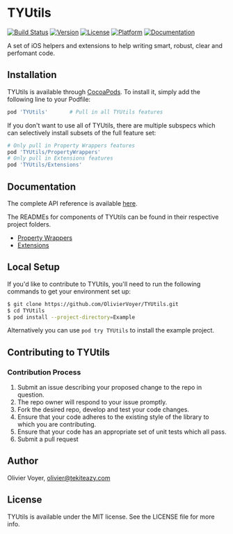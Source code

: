 # TYUtils

[![Build Status](https://travis-ci.com/OlivierVoyer/TYUtils.svg)](https://travis-ci.com/OlivierVoyer/TYUtils)
[![Version](https://img.shields.io/cocoapods/v/TYUtils.svg?style=flat)](https://cocoapods.org/pods/TYUtils)
[![License](https://img.shields.io/cocoapods/l/TYUtils.svg?style=flat)](https://cocoapods.org/pods/TYUtils)
[![Platform](https://img.shields.io/cocoapods/p/TYUtils.svg?style=flat)](https://cocoapods.org/pods/TYUtils)
[![Documentation](https://oliviervoyer.github.io/TYUtils/badge.svg)](https://oliviervoyer.github.io/TYUtils)

A set of iOS helpers and extensions to help writing smart, robust, clear and perfomant code.

## Installation

TYUtils is available through [CocoaPods](https://cocoapods.org). To install
it, simply add the following line to your Podfile:

```ruby
pod 'TYUtils'       # Pull in all TYUtils features
```

If you don't want to use all of TYUtils, there are multiple subspecs which can selectively install subsets of the full feature set:

```ruby
# Only pull in Property Wrappers features
pod 'TYUtils/PropertyWrappers'
# Only pull in Extensions features
pod 'TYUtils/Extensions'
```

## Documentation

The complete API reference is available [here](https://oliviervoyer.github.io/TYUtils).

The READMEs for components of TYUtils can be found in their respective
project folders.

- [Property Wrappers](Sources/Property%20Wrappers/README.md)
- [Extensions](Sources/Extensions/README.md)

## Local Setup

If you'd like to contribute to TYUtils, you'll need to run the
following commands to get your environment set up:

```bash
$ git clone https://github.com/OlivierVoyer/TYUtils.git
$ cd TYUtils
$ pod install --project-directory=Example
```

Alternatively you can use `pod try TYUtils` to install the example project.

## Contributing to TYUtils

### Contribution Process

1. Submit an issue describing your proposed change to the repo in question.
1. The repo owner will respond to your issue promptly.
1. Fork the desired repo, develop and test your code changes.
1. Ensure that your code adheres to the existing style of the library to which
   you are contributing.
1. Ensure that your code has an appropriate set of unit tests which all pass.
1. Submit a pull request

## Author

Olivier Voyer, olivier@tekiteazy.com

## License

TYUtils is available under the MIT license. See the LICENSE file for more info.
